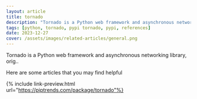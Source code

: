 ```yaml
---
layout: article
title: tornado
description: "Tornado is a Python web framework and asynchronous networking library, orig.."
tags: [python, tornado, pypi tornado, pypi, references]
date: 2023-12-27
cover: /assets/images/related-articles/general.png
---
```


Tornado is a Python web framework and asynchronous networking library, orig..

Here are some articles that you may find helpful

{% include link-preview.html url="https://piptrends.com/package/tornado"%}